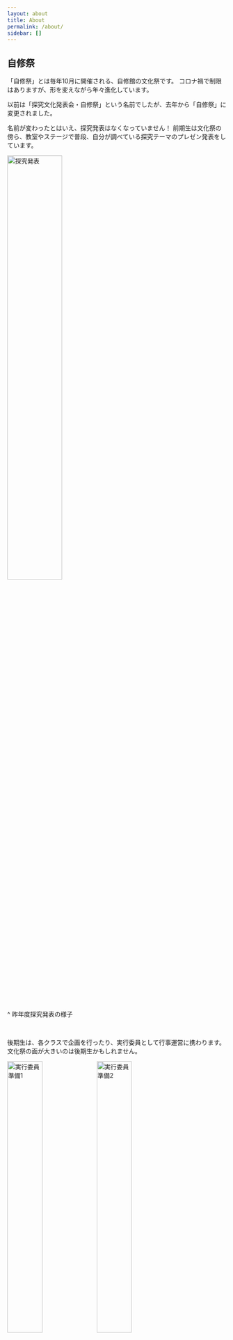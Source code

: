 ```yaml
---
layout: about
title: About
permalink: /about/
sidebar: []
---
```


## 自修祭

「自修祭」とは毎年10月に開催される、自修館の文化祭です。
コロナ禍で制限はありますが、形を変えながら年々進化しています。

以前は「探究文化発表会・自修祭」という名前でしたが、去年から「自修祭」に変更されました。

名前が変わったとはいえ、探究発表はなくなっていません！
前期生は文化祭の傍ら、教室やステージで普段、自分が調べている探究テーマのプレゼン発表をしています。

<img src="/2022/assets/images/about/seminar.jpg" alt="探究発表" width="50%" style="display: inline;">

^ 昨年度探究発表の様子

<br>

後期生は、各クラスで企画を行ったり、実行委員として行事運営に携わります。文化祭の面が大きいのは後期生かもしれません。

<img src="/2022/assets/images/about/baloon.jpg" alt="実行委員準備1" width="40%" style="display: inline;">
<img src="/2022/assets/images/about/stair.JPG" alt="実行委員準備2" width="40%" style="display: inline;">

^ 昨年度自修祭準備の様子

<img src="/2022/assets/images/about/class.JPG" alt="クラス企画準備" width="50%" style="display: inline;">

^ 昨年度クラス企画準備の様子

<br>

また、ステージではダンス部や器楽部などの部活動、事前に募集した有志や探究を極めた精鋭たちの発表があります。

<img src="/2022/assets/images/about/stage.JPG" alt="ステージ企画" width="50%" style="display: inline;">

^ 昨年度ESS部ステージ企画の様子

以上が自修祭の大まかな内容です。
今年はどのような自修祭が行われるのか楽しみです！
